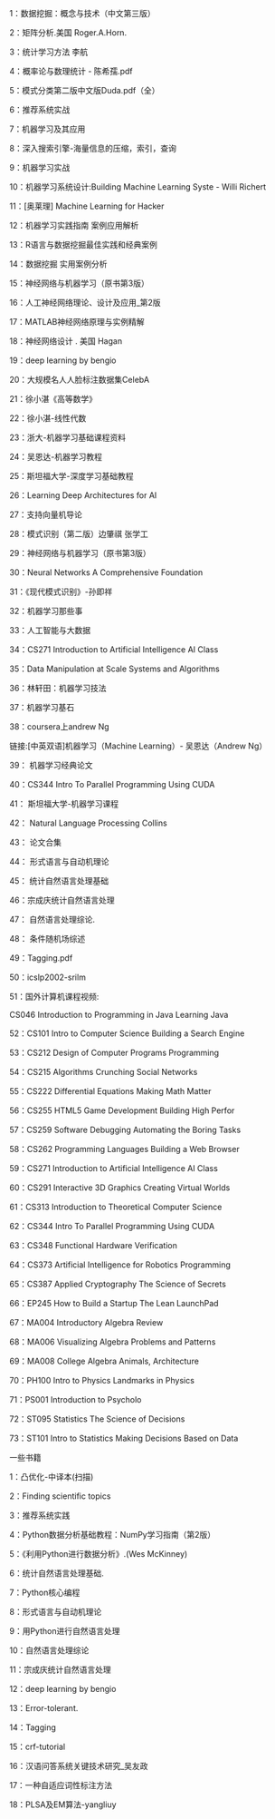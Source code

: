 1：数据挖掘：概念与技术（中文第三版）


2：矩阵分析.美国 Roger.A.Horn.


3：统计学习方法 李航


4：概率论与数理统计 - 陈希孺.pdf


5：模式分类第二版中文版Duda.pdf（全）


6：推荐系统实战


7：机器学习及其应用


8：深入搜索引擎-海量信息的压缩，索引，查询


9：机器学习实战


10：机器学习系统设计:Building Machine Learning Syste - Willi Richert


11：[奥莱理] Machine Learning for Hacker


12：机器学习实践指南 案例应用解析


13：R语言与数据挖掘最佳实践和经典案例


14：数据挖掘 实用案例分析


15：神经网络与机器学习（原书第3版）


16：人工神经网络理论、设计及应用_第2版


17：MATLAB神经网络原理与实例精解


18：神经网络设计 . 美国 Hagan


19：deep learning by bengio


20：大规模名人人脸标注数据集CelebA


21：徐小湛《高等数学》


22：徐小湛-线性代数


23：浙大-机器学习基础课程资料


24：吴恩达-机器学习教程


25：斯坦福大学-深度学习基础教程


26：Learning Deep Architectures for AI


27：支持向量机导论


28：模式识别（第二版）边肇祺 张学工


29：神经网络与机器学习（原书第3版）


30：Neural Networks A Comprehensive Foundation


31：《现代模式识别》-孙即祥


32：机器学习那些事


33：人工智能与大数据


34：CS271 Introduction to Artificial Intelligence AI Class


35：Data Manipulation at Scale Systems and Algorithms


36：林轩田：机器学习技法


37：机器学习基石


38：coursera上andrew Ng

链接:[中英双语]机器学习（Machine Learning）- 吴恩达（Andrew Ng）



39： 机器学习经典论文


40：CS344 Intro To Parallel Programming Using CUDA


41： 斯坦福大学-机器学习课程


42： Natural Language Processing Collins


43： 论文合集


44： 形式语言与自动机理论


45： 统计自然语言处理基础


46：宗成庆统计自然语言处理


47： 自然语言处理综论.


48： 条件随机场综述


49：Tagging.pdf


50：icslp2002-srilm


51：国外计算机课程视频:

CS046 Introduction to Programming in Java Learning Java

52：CS101 Intro to Computer Science Building a Search Engine

53：CS212 Design of Computer Programs Programming

54：CS215 Algorithms Crunching Social Networks

55：CS222 Differential Equations Making Math Matter

56：CS255 HTML5 Game Development Building High Perfor

57：CS259 Software Debugging Automating the Boring Tasks

58：CS262 Programming Languages Building a Web Browser

59：CS271 Introduction to Artificial Intelligence AI Class

60：CS291 Interactive 3D Graphics Creating Virtual Worlds

61：CS313 Introduction to Theoretical Computer Science

62：CS344 Intro To Parallel Programming Using CUDA

63：CS348 Functional Hardware Verification

64：CS373 Artificial Intelligence for Robotics Programming

65：CS387 Applied Cryptography The Science of Secrets

66：EP245 How to Build a Startup The Lean LaunchPad

67：MA004 Introductory Algebra Review

68：MA006 Visualizing Algebra Problems and Patterns

69：MA008 College Algebra Animals, Architecture

70：PH100 Intro to Physics Landmarks in Physics

71：PS001 Introduction to Psycholo

72：ST095 Statistics The Science of Decisions

73：ST101 Intro to Statistics Making Decisions Based on Data

一些书籍

1：凸优化-中译本(扫描)


2：Finding scientific topics


3：推荐系统实践


4：Python数据分析基础教程：NumPy学习指南（第2版）


5：《利用Python进行数据分析》.(Wes McKinney)


6：统计自然语言处理基础.


7：Python核心编程


8：形式语言与自动机理论


9：用Python进行自然语言处理


10：自然语言处理综论


11：宗成庆统计自然语言处理


12：deep learning by bengio


13：Error-tolerant.


14：Tagging


15：crf-tutorial


16：汉语问答系统关键技术研究_吴友政


17：一种自适应词性标注方法


18：PLSA及EM算法-yangliuy

